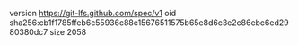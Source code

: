 version https://git-lfs.github.com/spec/v1
oid sha256:cb1f1785ffeb6c55936c88e15676511575b65e8d6c3e2c86ebc6ed2980380dc7
size 2058
